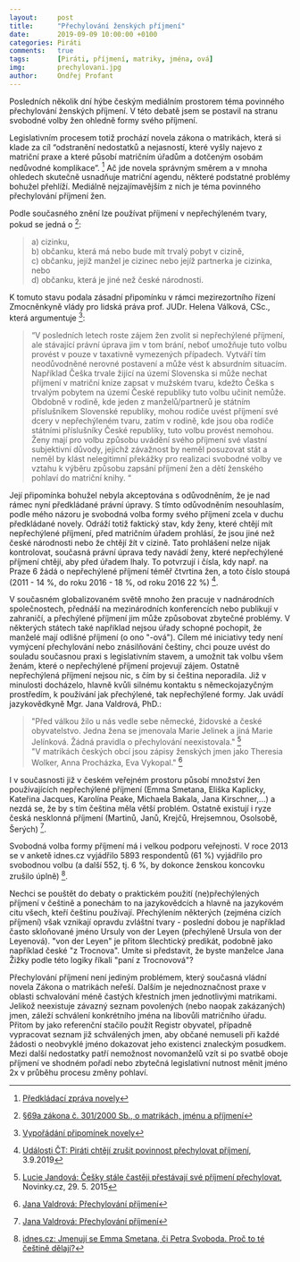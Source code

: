 ```yaml
---
layout:     post
title:      "Přechylování ženských příjmení"
date:       2019-09-09 10:00:00 +0100
categories: Piráti
comments:   true
tags:       [Piráti, příjmení, matriky, jména, ová]
img:        prechylovani.jpg
author:     Ondřej Profant
---
```


Posledních několik dní hýbe českým mediálním prostorem téma povinného přechylování ženských příjmení. V této debatě jsem se postavil na stranu svobodné volby žen ohledně formy svého příjmení.

<!--more-->

Legislativním procesem totiž prochází novela zákona o matrikách, která si klade za cíl “odstranění nedostatků a nejasností, které vyšly najevo z matriční praxe a které působí matričním úřadům a dotčeným osobám nedůvodné komplikace”. [^1]
Ač jde novela správným směrem a v mnoha ohledech skutečně usnadňuje matriční agendu, některé podstatné problémy bohužel přehlíží. Mediálně nejzajímavějším z nich je téma povinného přechylování příjmení žen.

Podle současného znění lze používat příjmení v nepřechýleném tvary, pokud se jedná o [^2]:
> a) cizinku,  
> b) občanku, která má nebo bude mít trvalý pobyt v cizině,  
> c) občanku, jejíž manžel je cizinec nebo jejíž partnerka je cizinka, nebo   
> d) občanku, která je jiné než české národnosti.

K tomuto stavu podala zásadní připomínku v rámci mezirezortního řízení Zmocněnkyně vlády pro lidská práva prof. JUDr. Helena Válková, CSc., která argumentuje  [^3]:
>“V posledních letech roste zájem žen zvolit si nepřechýlené příjmení, ale stávající právní úprava jim v tom brání, neboť umožňuje tuto volbu provést v pouze v taxativně vymezených případech. Vytváří tím neodůvodněné nerovné postavení a může vést k absurdním situacím. Například Češka trvale žijící na území Slovenska si může nechat příjmení v matriční knize zapsat v mužském tvaru, kdežto Češka s trvalým pobytem na území České republiky tuto volbu učinit nemůže. Obdobně v rodině, kde jeden z manželů/partnerů je státním příslušníkem Slovenské republiky, mohou rodiče uvést příjmení své dcery v nepřechýleném tvaru, zatím v rodině, kde jsou oba rodiče státními příslušníky České republiky, tuto volbu provést nemohou. Ženy mají pro volbu způsobu uvádění svého příjmení své vlastní subjektivní důvody, jejichž závažnost by neměl posuzovat stát a neměl by klást nelegitimní překážky pro realizaci svobodné volby ve vztahu k výběru způsobu zapsání příjmení žen a dětí ženského pohlaví do matriční knihy. “

Její připomínka bohužel nebyla akceptována s odůvodněním, že je nad rámec nyní předkládané právní úpravy.
S tímto odůvodněním nesouhlasím, podle mého názoru je svobodná volba formy svého příjmení zcela v duchu předkládané novely. Odráží totiž faktický stav, kdy ženy, které chtějí mít nepřechýlené příjmení, před matričním úřadem prohlásí, že jsou jiné než české národnosti nebo že chtějí žít v cizině. Tato prohlášení nelze nijak kontrolovat, současná právní úprava tedy navádí ženy, které nepřechýlené příjmení chtějí, aby před úřadem lhaly. To potvrzují i čísla, kdy např. na Praze 6 žádá o nepřechýlené příjmení téměř čtvrtina žen, a toto číslo stoupá (2011 - 14 %, do roku 2016 - 18 %, od roku 2016 22 %) [^4].

V současném globalizovaném světě mnoho žen pracuje v nadnárodních společnostech, přednáší na mezinárodních konferencích nebo publikují v zahraničí, a přechýlené příjmení jim může způsobovat zbytečné problémy. V některých státech také například nejsou úřady schopné pochopit, že manželé mají odlišné příjmení (o ono "-ová").
Cílem mé iniciativy tedy není vymýcení přechylování nebo znásilňování češtiny, chci pouze uvést do souladu současnou praxi s legislativním stavem, a umožnit tak volbu všem ženám, které o nepřechýlené příjmení projevují zájem. Ostatně nepřechýlená příjmení nejsou nic, s čím by si čeština neporadila. Již v minulosti docházelo, hlavně kvůli silnému kontaktu s německojazyčným prostředím, k používání jak přechýlené, tak nepřechýlené formy. Jak uvádí jazykovědkyně Mgr. Jana Valdrová, PhD.:
> "Před válkou žilo u nás vedle sebe německé, židovské a české obyvatelstvo. Jedna žena se jmenovala Marie Jelinek a jiná Marie Jelínková. Žádná pravidla o přechylování neexistovala." [^5]  
> "V matrikách českých obcí jsou zápisy ženských jmen jako Theresia Wolker, Anna Procházka, Eva Vykopal." [^6]

I v současnosti již v českém veřejném prostoru působí množství žen používajících nepřechýlené příjmení (Emma Smetana, Eliška Kaplicky, Kateřina Jacques, Karolína Peake, Michaela Bakala, Jana Kirschner,...) a nezdá se, že by s tím čeština měla větší problém. Ostatně existují i ryze česká nesklonná příjmení (Martinů, Janů, Krejčů, Hrejsemnou, Osolsobě, Šerých) [^6].

Svobodná volba formy příjmení má i velkou podporu veřejnosti. V roce 2013 se v anketě idnes.cz vyjádřilo 5893 respondentů (61 %) vyjádřilo pro svobodnou volbu (a další 552, tj. 6 %, by dokonce ženskou koncovku zrušilo úplně) [^7].

Nechci se pouštět do debaty o praktickém použití (ne)přechýlených příjmení v češtině a ponechám to na jazykovědcích a hlavně na jazykovém citu všech, kteří češtinu používají. Přechýlením některých (zejména cizích příjmení) však vznikají opravdu zvláštní tvary - poslední dobou je například často skloňované jméno Ursuly von der Leyen (přechýleně Ursula von der Leyenová). "von der Leyen" je přitom šlechtický predikát, podobně jako například české "z Trocnova". Umíte si představit, že byste manželce Jana Žižky podle této logiky říkali "paní z Trocnovová"?

Přechylování příjmení není jediným problémem, který současná vládní novela Zákona o matrikách neřeší. Dalším je nejednoznačnost praxe v oblasti schvalování méně častých křestních jmen jednotlivými matrikami. Jelikož neexistuje závazný seznam povolených (nebo naopak zakázaných) jmen, záleží schválení konkrétního jména na libovůli matričního úřadu. Přitom by jako referenční stačilo použít Registr obyvatel, případně vypracovat seznam již schválených jmen, aby občané nemuseli při každé žádosti o neobvyklé jméno dokazovat jeho existenci znaleckým posudkem. Mezi další nedostatky patří nemožnost novomanželů vzít si po svatbě oboje příjmení ve shodném pořadí nebo zbytečná legislativní nutnost měnit jméno 2x v průběhu procesu změny pohlaví.


[^1]: [Předkládací zpráva novely](https://apps.odok.cz/veklep-detail?pid=KORNBA6CGYC8)
[^2]: [§69a zákona č. 301/2000 Sb., o matrikách, jménu a příjmení](https://www.zakonyprolidi.cz/cs/2000-301#f5090934)
[^3]: [Vypořádání připomínek novely](https://apps.odok.cz/veklep-detail?pid=KORNBA6CGYC8)
[^4]: [Události ČT: Piráti chtějí zrušit povinnost přechylovat příjmení](https://ct24.ceskatelevize.cz/2914514-udalosti-pirati-chteji-zrusit-povinnost-prechylovat-prijmeni), 3.9.2019
[^5]: [Lucie Jandová: Češky stále častěji přestávají své příjmení přechylovat](https://www.novinky.cz/zena/styl/clanek/cesky-stale-casteji-prestavaji-sve-prijmeni-prechylovat-301265), Novinky.cz, 29. 5. 2015
[^6]: [Jana Valdrová: Přechylování příjmení](http://www.valdrova.cz/2015/12/prechylovani-prijmeni/)
[^7]: [idnes.cz: Jmenují se Emma Smetana, či Petra Svoboda. Proč to té češtině dělají?](https://www.idnes.cz/onadnes/moda/prechylovani-prijmeni.A130909_121451_styl_jup)
